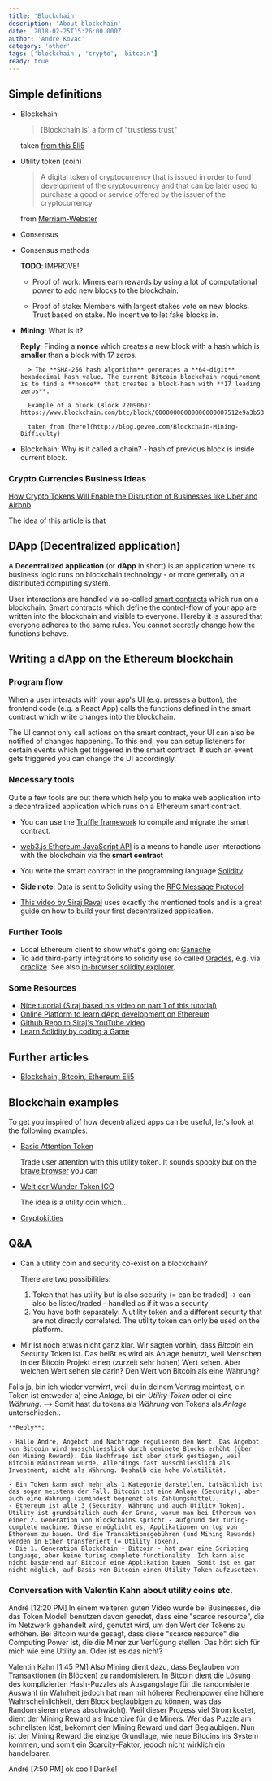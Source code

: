 ```yaml
---
title: 'Blockchain'
description: 'About blockchain'
date: '2018-02-25T15:26:00.000Z'
author: 'André Kovac'
category: 'other'
tags: ['blockchain', 'crypto', 'bitcoin']
ready: true
---
```


## Simple definitions

- Blockchain

    >  [Blockchain is] a form of "trustless trust"

    taken [from this Eli5](https://www.reddit.com/r/Bitcoin/comments/4yp5q1/could_you_please_eli5_the_blockchain_technology/)

- Utility token (coin)

    > A digital token of cryptocurrency that is issued in order to fund development of the cryptocurrency and that can be later used to purchase a good or service offered by the issuer of the cryptocurrency

    from [Merriam-Webster](https://www.merriam-webster.com/dictionary/utility%20token)

- Consensus

- Consensus methods

    **TODO**: IMPROVE!

    - Proof of work: Miners earn rewards by using a lot of computational power to add new blocks to the blockchain.

    - Proof of stake: Members with largest stakes vote on new blocks. Trust based on stake. No incentive to let fake blocks in.

- **Mining**: What is it?

    **Reply**: Finding a **nonce** which creates a new block with a hash which is **smaller** than a block with 17 zeros.

        > The **SHA-256 hash algorithm** generates a **64-digit** hexadecimal hash value. The current Bitcoin blockchain requirement is to find a **nonce** that creates a block-hash with **17 leading zeros**.

        Example of a block (Block 720906): https://www.blockchain.com/btc/block/00000000000000000007512e9a3b53c984484b68e09601e659c417a70e30bae8

        taken from [here](http://blog.geveo.com/Blockchain-Mining-Difficulty)

- Blockchain: Why is it called a chain? - hash of previous block is inside current block.

### Crypto Currencies Business Ideas

[How Crypto Tokens Will Enable the Disruption of Businesses like Uber and Airbnb](https://finnscave.com/2018/02/07/how-crypto-tokens-will-enable-the-disruption-of-businesses-like-uber-and-airbnb/)

The idea of this article is that

## DApp (Decentralized application)

A **Decentralized application** (or **dApp** in short) is an application where its business logic runs on blockchain technology - or more generally on a distributed computing system.

User interactions are handled via so-called [smart contracts](https://en.wikipedia.org/wiki/Smart_contract) which run on a blockchain. Smart contracts which define the control-flow of your app are written into the blockchain and visible to everyone. Hereby it is assured that everyone adheres to the same rules. You cannot secretly change how the functions behave.

## Writing a dApp on the Ethereum blockchain

### Program flow

When a user interacts with your app's UI (e.g. presses a button), the frontend code (e.g. a React App) calls the functions defined in the smart contract which write changes into the blockchain.

The UI cannot only call actions on the smart contract, your UI can also be notified of changes happening. To this end, you can setup listeners for certain events which get triggered in the smart contract. If such an event gets triggered you can change the UI accordingly.

### Necessary tools

Quite a few tools are out there which help you to make web application into a decentralized application which runs on a Ethereum smart contract.

- You can use the [Truffle framework](https://www.trufflesuite.com/) to compile and migrate the smart contract.
- [web3.js Ethereum JavaScript API](https://web3js.readthedocs.io/en/v1.3.0/#) is a means to handle user interactions with the blockchain via the **smart contract**
- You write the smart contract in the programming language [Solidity](https://solidity.readthedocs.io/en/v0.7.3/).
- **Side note**: Data is sent to Solidity using the [RPC Message Protocol](https://www.ibm.com/support/knowledgecenter/en/ssw_aix_71/com.ibm.aix.progcomc/rpc_msg.htm)

- [This video by Siraj Raval](https://youtu.be/gSQXq2_j-mw) uses exactly the mentioned tools and is a great guide on how to build your first decentralized application.

### Further Tools

* Local Ethereum client to show what's going on: [Ganache](https://www.trufflesuite.com/ganache)
* To add third-party integrations to solidity use so called [Oracles](https://fravoll.github.io/solidity-patterns/oracle.html), e.g. via [oraclize](http://www.oraclize.it/#services). See also [in-browser solidity explorer](http://dapps.oraclize.it/browser-solidity/#gist=9817193e5b05206847ed1fcd1d16bd1d&version=soljson-v0.4.20+commit.3155dd80.js).


### Some Resources

* [Nice tutorial (Siraj based his video on part 1 of this tutorial)](https://medium.com/@mvmurthy/full-stack-hello-world-voting-ethereum-dapp-tutorial-part-2-30b3d335aa1f)
* [Online Platform to learn dApp development on Ethereum](https://www.zastrin.com/simple-ethereum-voting-dapp.html)
* [Github Repo to Siraj's YouTube video](https://github.com/llSourcell/Your_First_Decentralized_Application)
* [Learn Solidity by coding a Game](https://cryptozombies.io/)


## Further articles

- [Blockchain, Bitcoin, Ethereum Eli5](https://tonyy.in/blockchain-eli5/)

## Blockchain examples

To get you inspired of how decentralized apps can be useful, let's look at the following examples:

- [Basic Attention Token](https://en.bitcoinwiki.org/wiki/Basic_Attention_Token)

    Trade user attention with this utility token. It sounds spooky but on the [brave browser](https://brave.com/) you can

- [Welt der Wunder Token ICO](http://www.weltderwunder.de/articles/welt-der-wunder-ico-zusammenfassung)

    The idea is a utility coin which...

- [Cryptokitties](https://www.cryptokitties.co/)


## Q&A

- Can a utility coin and security co-exist on a blockchain?

    There are two possibilities:

    1. Token that has utility but is also security (= can be traded) -> can also be listed/traded - handled as if it was a security
    2. You have both separately: A utility token and a different security that are not directly correlated. The utility token can only be used on the platform.

- Mir ist noch etwas nicht ganz klar. Wir sagten vorhin, dass *Bitcoin* ein Security Token ist. Das heißt es wird als Anlage benutzt, weil Menschen in der Bitcoin Projekt einen (zurzeit sehr hohen) Wert sehen. Aber welchen Wert sehen sie darin? Den Wert von Bitcoin als eine Währung?

Falls ja, bin ich wieder verwirrt, weil du in deinem Vortrag meintest, ein Token ist entweder a) eine *Anlage*, b) ein *Utility-Token* oder c) eine *Währung*.
--> Somit hast du tokens als *Währung* von Tokens als *Anlage* unterschieden..

    **Reply**:

    - Hallo André, Angebot und Nachfrage regulieren den Wert. Das Angebot von Bitcoin wird ausschliesslich durch geminete Blocks erhöht (über den Mining Reward). Die Nachfrage ist aber stark gestiegen, weil Bitcoin Mainstream wurde. Allerdings fast ausschliesslich als Investment, nicht als Währung. Deshalb die hohe Volatilität.

    - Ein Token kann auch mehr als 1 Kategorie darstellen, tatsächlich ist das sogar meistens der Fall. Bitcoin ist eine Anlage (Security), aber auch eine Währung (zumindest begrenzt als Zahlungsmittel).
    - Ethereum ist alle 3 (Security, Währung und auch Utility Token). Utility ist grundsätzlich auch der Grund, warum man bei Ethereum von einer 2. Generation von Blockchains spricht - aufgrund der turing-complete machine. Diese ermöglicht es, Applikationen on top von Ethereum zu bauen. Und die Transaktionsgebühren (und Mining Rewards) werden in Ether transferiert (= Utility Token).
    - Die 1. Generation Blockchain - Bitcoin - hat zwar eine Scripting Language, aber keine turing complete functionality. Ich kann also nicht basierend auf Bitcoin eine Applikation bauen. Somit ist es gar nicht möglich, auf Basis von Bitcoin einen Utility Token aufzusetzen.


### Conversation with Valentin Kahn about utility coins etc.


André [12:20 PM]
In einem weiteren guten Video wurde bei Businesses, die das Token Modell benutzen davon geredet, dass eine "scarce resource", die im Netzwerk gehandelt wird, genutzt wird, um den Wert der Tokens zu erhöhen.
Bei Bitcoin wurde gesagt, dass diese "scarce resource" die Computing Power ist, die die Miner zur Verfügung stellen. Das hört sich für mich wie eine Utility an. Oder ist es das nicht?

Valentin Kahn [1:45 PM]
Also Mining dient dazu, dass Beglauben von Transaktionen (in Blöcken) zu randomisieren. In Bitcoin dient die Lösung des komplizierten Hash-Puzzles als Ausgangslage für die randomisierte Auswahl (in Wahrheit jedoch hat man mit höherer Rechenpower eine höhere Wahrscheinlichkeit, den Block beglaubigen zu können, was das Randomisieren etwas abschwächt).
Weil dieser Prozess viel Strom kostet, dient der Mining Reward als Incentive für die Miners. Wer das Puzzle am schnellsten löst, bekommt den Mining Reward und darf Beglaubigen.
Nun ist der Mining Reward die einzige Grundlage, wie neue Bitcoins ins System kommen, und somit ein Scarcity-Faktor, jedoch nicht wirklich ein handelbarer.

André [7:50 PM]
ok cool! Danke!